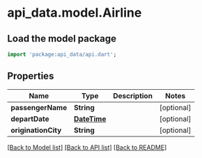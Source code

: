 # api_data.model.Airline

## Load the model package
```dart
import 'package:api_data/api.dart';
```

## Properties
Name | Type | Description | Notes
------------ | ------------- | ------------- | -------------
**passengerName** | **String** |  | [optional] 
**departDate** | [**DateTime**](DateTime.md) |  | [optional] 
**originationCity** | **String** |  | [optional] 

[[Back to Model list]](../README.md#documentation-for-models) [[Back to API list]](../README.md#documentation-for-api-endpoints) [[Back to README]](../README.md)


